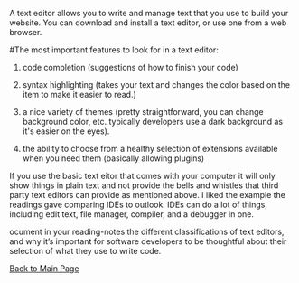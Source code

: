 

A text editor allows you to write and manage text that you use to build your website. You can download and install a text editor, or use one from a web browser.

#The most important features to look for in a text editor:
1. code completion (suggestions of how to finish your code)

2. syntax highlighting (takes your text and changes the color based on the item to make it easier to read.)

3. a nice variety of themes (pretty straightforward, you can change background color, etc. typically developers use a dark background as it's easier on the eyes).
4. the ability to choose from a healthy selection of extensions available when you need them (basically allowing plugins)


If you use the basic text eitor that comes with your computer it will only show things in plain text and not provide the bells and whistles that third party text editors can provide as mentioned above.
I liked the example the readings gave comparing IDEs to outlook. IDEs can do a lot of things, including edit text, file manager, compiler, and a debugger in one.

ocument in your reading-notes the different classifications of text editors, and why it’s important for software developers to be thoughtful about their selection of what they use to write code.


[Back to Main Page](README.md)
